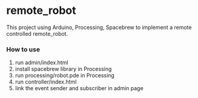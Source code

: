 # remote_robot
This project using Arduino, Processing, Spacebrew to implement a remote controlled remote_robot.

### How to use
1. run admin/index.html
2. install spacebrew library in Processing
3. run processing/robot.pde in Processing
4. run controller/index.html
5. link the event sender and subscriber in admin page
